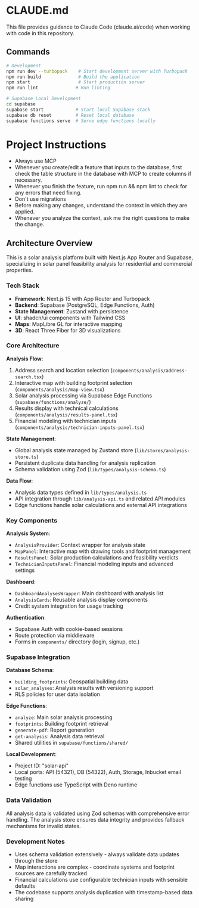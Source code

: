 # CLAUDE.md

This file provides guidance to Claude Code (claude.ai/code) when working with code in this repository.

## Commands

```bash
# Development
npm run dev --turbopack    # Start development server with Turbopack
npm run build              # Build the application
npm start                  # Start production server
npm run lint              # Run linting

# Supabase Local Development
cd supabase
supabase start            # Start local Supabase stack
supabase db reset         # Reset local database
supabase functions serve  # Serve edge functions locally
```

# Project Instructions
- Always use MCP
- Whenever you create/edit a feature that inputs to the database, first check the table structure in the database with MCP to create columns if necessary.
- Whenever you finish the feature, run npm run && npm lint to check for any errors that need fixing.
- Don't use migrations
- Before making any changes, understand the context in which they are applied.
- Whenever you analyze the context, ask me the right questions to make the change.

## Architecture Overview

This is a solar analysis platform built with Next.js App Router and Supabase, specializing in solar panel feasibility analysis for residential and commercial properties.

### Tech Stack
- **Framework**: Next.js 15 with App Router and Turbopack
- **Backend**: Supabase (PostgreSQL, Edge Functions, Auth)
- **State Management**: Zustand with persistence
- **UI**: shadcn/ui components with Tailwind CSS
- **Maps**: MapLibre GL for interactive mapping
- **3D**: React Three Fiber for 3D visualizations

### Core Architecture

**Analysis Flow**:
1. Address search and location selection (`components/analysis/address-search.tsx`)
2. Interactive map with building footprint selection (`components/analysis/map-view.tsx`)
3. Solar analysis processing via Supabase Edge Functions (`supabase/functions/analyze/`)
4. Results display with technical calculations (`components/analysis/results-panel.tsx`)
5. Financial modeling with technician inputs (`components/analysis/technician-inputs-panel.tsx`)

**State Management**:
- Global analysis state managed by Zustand store (`lib/stores/analysis-store.ts`)
- Persistent duplicate data handling for analysis replication
- Schema validation using Zod (`lib/types/analysis-schema.ts`)

**Data Flow**:
- Analysis data types defined in `lib/types/analysis.ts`
- API integration through `lib/analysis-api.ts` and related API modules
- Edge functions handle solar calculations and external API integrations

### Key Components

**Analysis System**:
- `AnalysisProvider`: Context wrapper for analysis state
- `MapPanel`: Interactive map with drawing tools and footprint management
- `ResultsPanel`: Solar production calculations and feasibility verdicts
- `TechnicianInputsPanel`: Financial modeling inputs and advanced settings

**Dashboard**:
- `DashboardAnalysesWrapper`: Main dashboard with analysis list
- `AnalysisCards`: Reusable analysis display components
- Credit system integration for usage tracking

**Authentication**: 
- Supabase Auth with cookie-based sessions
- Route protection via middleware
- Forms in `components/` directory (login, signup, etc.)

### Supabase Integration

**Database Schema**:
- `building_footprints`: Geospatial building data
- `solar_analyses`: Analysis results with versioning support
- RLS policies for user data isolation

**Edge Functions**:
- `analyze`: Main solar analysis processing
- `footprints`: Building footprint retrieval
- `generate-pdf`: Report generation
- `get-analysis`: Analysis data retrieval
- Shared utilities in `supabase/functions/shared/`

**Local Development**:
- Project ID: "solar-api"
- Local ports: API (54321), DB (54322), Auth, Storage, Inbucket email testing
- Edge functions use TypeScript with Deno runtime

### Data Validation

All analysis data is validated using Zod schemas with comprehensive error handling. The analysis store ensures data integrity and provides fallback mechanisms for invalid states.

### Development Notes

- Uses schema validation extensively - always validate data updates through the store
- Map interactions are complex - coordinate systems and footprint sources are carefully tracked
- Financial calculations use configurable technician inputs with sensible defaults
- The codebase supports analysis duplication with timestamp-based data sharing